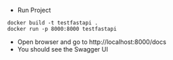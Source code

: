 * Run Project
```
docker build -t testfastapi .
docker run -p 8000:8000 testfastapi
```

* Open browser and go to http://localhost:8000/docs
* You should see the Swagger UI
